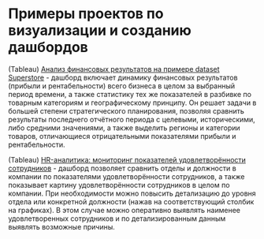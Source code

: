 # Примеры проектов по визуализации и созданию дашбордов

(Tableau) [Анализ финансовых результатов на примере dataset Superstore](https://public.tableau.com/views/Superstore_results_dashboard/Dashboard?:language=en-US&:display_count=n&:origin=viz_share_link) - дашборд включает динамику финансовых результатов (прибыли и рентабельности) всего бизнеса в целом за выбранный период времени, а также статистику тех же показателей в разбивке по товарным категориям и географическому принципу. Он решает задачи в большей степени стратегического планирования, позволяя сравнить результаты последнего отчётного периода с целевыми, историческими, либо средними значениями, а также выделить регионы и категории товаров, отличающиеся отрицательными показателями прибыли и рентабельности.

(Tableau) [HR-аналитика: мониторинг показателей удовлетворённости сотрудников](https://public.tableau.com/views/HRAnalyticsdashboard_16599588719540/DB_Satisfactions?:language=en-US&:display_count=n&:origin=viz_share_link) - дашборд позволяет сравнить отделы и должности в компании по показателями удовлетворённости сотрудников, а также показывает картину удовлетворённости сотрудников в целом по компании. При необходимости можно повысить детализацию до уровня отдела или конкретной должности (нажав на соответствующий столбик на графиках). В этом случае можно оперативно выявлять наименее удовлетворенных сотрудников и по детализированным данным выявлять возможные причины. 